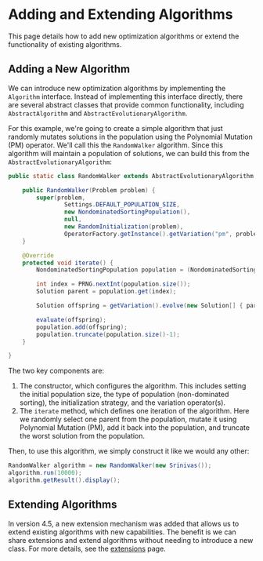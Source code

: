 # Adding and Extending Algorithms

This page details how to add new optimization algorithms or extend the functionality of existing algorithms.

## Adding a New Algorithm

We can introduce new optimization algorithms by implementing the `Algorithm` interface.  Instead of
implementing this interface directly, there are several abstract classes that provide common functionality, including
`AbstractAlgorithm` and `AbstractEvolutionaryAlgorithm`.

For this example, we're going to create a simple algorithm that just randomly mutates solutions in the population
using the Polynomial Mutation (PM) operator.  We'll call this the `RandomWalker` algorithm.  Since this algorithm
will maintain a population of solutions, we can build this from the `AbstractEvolutionaryAlgorithm`:

<!-- java:examples/org/moeaframework/examples/algorithm/NewAlgorithmExample.java [36:65] -->

```java
public static class RandomWalker extends AbstractEvolutionaryAlgorithm {

    public RandomWalker(Problem problem) {
        super(problem,
                Settings.DEFAULT_POPULATION_SIZE,
                new NondominatedSortingPopulation(),
                null,
                new RandomInitialization(problem),
                OperatorFactory.getInstance().getVariation("pm", problem));
    }

    @Override
    protected void iterate() {
        NondominatedSortingPopulation population = (NondominatedSortingPopulation)getPopulation();

        int index = PRNG.nextInt(population.size());
        Solution parent = population.get(index);

        Solution offspring = getVariation().evolve(new Solution[] { parent })[0];

        evaluate(offspring);
        population.add(offspring);
        population.truncate(population.size()-1);
    }

}
```

The two key components are:

1. The constructor, which configures the algorithm.  This includes setting the initial population size, the type of
   population (non-dominated sorting), the initialization strategy, and the variation operator(s).
2. The `iterate` method, which defines one iteration of the algorithm.  Here we randomly select one parent from the
   population, mutate it using Polynomial Mutation (PM), add it back into the population, and truncate the worst
   solution from the population.

Then, to use this algorithm, we simply construct it like we would any other:

<!-- java:examples/org/moeaframework/examples/algorithm/NewAlgorithmExample.java [68:70] -->

```java
RandomWalker algorithm = new RandomWalker(new Srinivas());
algorithm.run(10000);
algorithm.getResult().display();
```

## Extending Algorithms

In version 4.5, a new extension mechanism was added that allows us to extend existing algorithms with new capabilities.
The benefit is we can share extensions and extend algorithms without needing to introduce a new class.  For more
details, see the [extensions](extensions.md) page.
